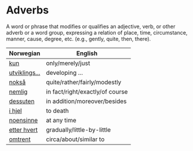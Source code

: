 # Adverbs

A word or phrase that modifies or qualifies an adjective, verb, or other adverb or a word group, expressing a relation of place, time, circumstance, manner, cause, degree, etc. (e.g., gently, quite, then, there).

| Norwegian | English |
| --- | --- |
| [kun](https://www.ordnett.no/search?language=no&phrase=kun) | only/merely/just |
| [utviklings...](https://www.ordnett.no/search?language=no&phrase=utviklings...) | developing ... |
| [nokså](https://www.ordnett.no/search?language=no&phrase=nokså) | quite/rather/fairly/modestly |
| [nemlig](https://www.ordnett.no/search?language=no&phrase=nemlig) | in fact/right/exactly/of course |
| [dessuten](https://www.ordnett.no/search?language=no&phrase=dessuten) | in addition/moreover/besides |
| [i hjel](https://www.ordnett.no/search?language=no&phrase=i%20hjel) | to death |
| [noensinne](https://www.ordnett.no/search?language=no&phrase=noensinne) | at any time |
| [etter hvert](https://www.ordnett.no/search?language=no&phrase=etter%20hvert) | gradually/little-by-little |
| [omtrent](https://www.ordnett.no/search?language=no&phrase=omtrent) | circa/about/similar to |

